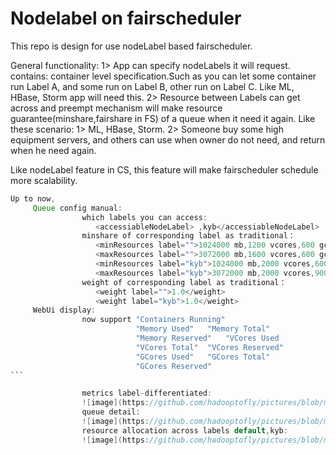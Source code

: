 # Nodelabel on fairscheduler
This repo is design for use nodeLabel based fairscheduler.

General functionality:
      1> App can specify nodeLabels it will request.
         contains:
                 container level specification.Such as you can let some container
                 run Label A, and some run on Label B, other run on Label C.
                 Like ML, HBase, Storm app will need this.
      2> Resource between Labels can get across and preempt mechanism will
         make resource guarantee(minshare,fairshare in FS) of a queue when 
         it need it again.
Like these scenario:
      1> ML, HBase, Storm.
      2> Someone buy some high equipment servers, and others can use when owner
         do not need, and return when he need again.
      
Like nodeLabel feature in CS, this feature will make fairscheduler schedule more 
scalability.
```java
Up to now, 
     Queue config manual:
                which labels you can access:
                   <accessiableNodeLabel> ,kyb</accessiableNodeLabel>
                minshare of corresponding label as traditional：
                   <minResources label="">1024000 mb,1200 vcores,600 gcores</minResources>
                   <maxResources label="">3072000 mb,1600 vcores,600 gcores</maxResources>
                   <minResources label="kyb">1024000 mb,2000 vcores,600 gcores</minResources>
                   <maxResources label="kyb">3072000 mb,2000 vcores,900 gcores</maxResources>
                weight of corresponding label as traditional：
                   <weight label="">1.0</weight>
                   <weight label="kyb">1.0</weight>
     WebUi display:
                now support "Containers Running"	
                            "Memory Used"	"Memory Total"	
                            "Memory Reserved"	"VCores Used	
                            "VCores Total"	"VCores Reserved"	
                            "GCores Used"	"GCores Total"	
                            "GCores Reserved" 
```           

                metrics label-differentiated:
                ![image](https://github.com/hadooptofly/pictures/blob/master/QQ20170827-195318%402x.png)
                queue detail:
                ![image](https://github.com/hadooptofly/pictures/blob/master/QQ20170827-195518%402x.png)
                resource allocation across labels default,kyb:
                ![image](https://github.com/hadooptofly/pictures/blob/master/QQ20170827-195538%402x.png)
